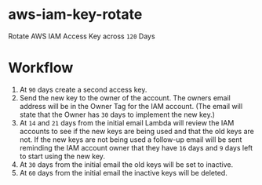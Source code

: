 # aws-iam-key-rotate
Rotate AWS IAM Access Key across `120` Days

# Workflow
1) At `90` days create a second access key.
2) Send the new key to the owner of the account. The owners email address will be in the Owner Tag for the IAM account. (The email will state that the Owner has `30` days to implement the new key.)
3) At `14` and `21` days from the initial email Lambda will review the IAM accounts to see if the new keys are being used and that the old keys are not.
If the new keys are not being used a follow-up email will be sent reminding the IAM account owner that they have `16` days and `9` days left to start using the new key.
4) At `30` days from the initial email the old keys will be set to inactive.
5) At `60` days from the initial email the inactive keys will be deleted.
